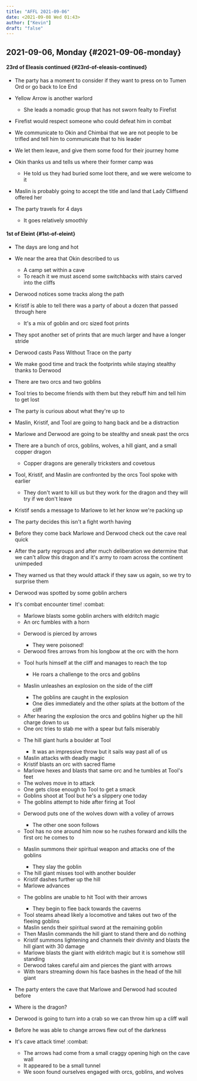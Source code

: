 ```yaml
---
title: "AFFL 2021-09-06"
date: <2021-09-08 Wed 01:43> 
author: ["Kevin"]
draft: "false"
---
```


## 2021-09-06, Monday {#2021-09-06-monday}


#### 23rd of Eleasis continued {#23rd-of-eleasis-continued}

<!--list-separator-->

-  The party has a moment to consider if they want to press on to Tumen Ord or go back to Ice End

<!--list-separator-->

-  Yellow Arrow is another warlord

    <!--list-separator-->

    -  She leads a nomadic group that has not sworn fealty to Firefist

<!--list-separator-->

-  Firefist would respect someone who could defeat him in combat

<!--list-separator-->

-  We communicate to Okin and Chimbai that we are not people to be trifled and tell him to communicate that to his leader

<!--list-separator-->

-  We let them leave, and give them some food for their journey home

<!--list-separator-->

-  Okin thanks us and tells us where their former camp was

    <!--list-separator-->

    -  He told us they had buried some loot there, and we were welcome to it

<!--list-separator-->

-  Maslin is probably going to accept the title and land that Lady Cliffsend offered her

<!--list-separator-->

-  The party travels for 4 days

    <!--list-separator-->

    -  It goes relatively smoothly


#### 1st of Eleint {#1st-of-eleint}

<!--list-separator-->

-  The days are long and hot

<!--list-separator-->

-  We near the area that Okin described to us

    <!--list-separator-->

    -  A camp set within a cave

    <!--list-separator-->

    -  To reach it we must ascend some switchbacks with stairs carved into the cliffs

<!--list-separator-->

-  Derwood notices some tracks along the path

<!--list-separator-->

-  Kristif is able to tell there was a party of about a dozen that passed through here

    <!--list-separator-->

    -  It's a mix of goblin and orc sized foot prints

<!--list-separator-->

-  They spot another set of prints that are much larger and have a longer stride

<!--list-separator-->

-  Derwood casts Pass Without Trace on the party

<!--list-separator-->

-  We make good time and track the footprints while staying stealthy thanks to Derwood

<!--list-separator-->

-  There are two orcs and two goblins

<!--list-separator-->

-  Tool tries to become friends with them but they rebuff him and tell him to get lost

<!--list-separator-->

-  The party is curious about what they're up to

<!--list-separator-->

-  Maslin, Kristif, and Tool are going to hang back and be a distraction

<!--list-separator-->

-  Marlowe and Derwood are going to be stealthy and sneak past the orcs

<!--list-separator-->

-  There are a bunch of orcs, goblins, wolves, a hill giant, and a small copper dragon

    <!--list-separator-->

    -  Copper dragons are generally tricksters and covetous

<!--list-separator-->

-  Tool, Kristif, and Maslin are confronted by the orcs Tool spoke with earlier

    <!--list-separator-->

    -  They don't want to kill us but they work for the dragon and they will try if we don't leave

<!--list-separator-->

-  Kristif sends a message to Marlowe to let her know we're packing up

<!--list-separator-->

-  The party decides this isn't a fight worth having

<!--list-separator-->

-  Before they come back Marlowe and Derwood check out the cave real quick

<!--list-separator-->

-  After the party regroups and after much deliberation we determine that we can't allow this dragon and it's army to roam across the continent unimpeded

<!--list-separator-->

-  They warned us that they would attack if they saw us again, so we try to surprise them

<!--list-separator-->

-  Derwood was spotted by some goblin archers

<!--list-separator-->

-  It's combat encounter time!     :combat:

    <!--list-separator-->

    -  Marlowe blasts some goblin archers with eldritch magic

    <!--list-separator-->

    -  An orc fumbles with a horn

    <!--list-separator-->

    -  Derwood is pierced by arrows

        <!--list-separator-->

        -  They were poisoned!

    <!--list-separator-->

    -  Derwood fires arrows from his longbow at the orc with the horn

    <!--list-separator-->

    -  Tool hurls himself at the cliff and manages to reach the top

        <!--list-separator-->

        -  He roars a challenge to the orcs and goblins

    <!--list-separator-->

    -  Maslin unleashes an explosion on the side of the cliff

        <!--list-separator-->

        -  The goblins are caught in the explosion

        <!--list-separator-->

        -  One dies immediately and the other splats at the bottom of the cliff

    <!--list-separator-->

    -  After hearing the explosion the orcs and goblins higher up the hill charge down to us

    <!--list-separator-->

    -  One orc tries to stab me with a spear but fails miserably

    <!--list-separator-->

    -  The hill giant hurls a boulder at Tool

        <!--list-separator-->

        -  It was an impressive throw but it sails way past all of us

    <!--list-separator-->

    -  Maslin attacks with deadly magic

    <!--list-separator-->

    -  Kristif blasts an orc with sacred flame

    <!--list-separator-->

    -  Marlowe hexes and blasts that same orc and he tumbles at Tool's feet

    <!--list-separator-->

    -  The wolves move in to attack

    <!--list-separator-->

    -  One gets close enough to Tool to get a smack

    <!--list-separator-->

    -  Goblins shoot at Tool but he's a slippery one today

    <!--list-separator-->

    -  The goblins attempt to hide after firing at Tool

    <!--list-separator-->

    -  Derwood puts one of the wolves down with a volley of arrows

        <!--list-separator-->

        -  The other one soon follows

    <!--list-separator-->

    -  Tool has no one around him now so he rushes forward and kills the first orc he comes to

    <!--list-separator-->

    -  Maslin summons their spiritual weapon and attacks one of the goblins

        <!--list-separator-->

        -  They slay the goblin

    <!--list-separator-->

    -  The hill giant misses tool with another boulder

    <!--list-separator-->

    -  Kristif dashes further up the hill

    <!--list-separator-->

    -  Marlowe advances

    <!--list-separator-->

    -  The goblins are unable to hit Tool with their arrows

        <!--list-separator-->

        -  They begin to flee back towards the caverns

    <!--list-separator-->

    -  Tool steams ahead likely a locomotive and takes out two of the fleeing goblins

    <!--list-separator-->

    -  Maslin sends their spiritual sword at the remaining goblin

    <!--list-separator-->

    -  Then Maslin commands the hill giant to stand there and do nothing

    <!--list-separator-->

    -  Kristif summons lightening and channels their divinity and blasts the hill giant with 30 damage

    <!--list-separator-->

    -  Marlowe blasts the giant with eldritch magic but it is somehow still standing

    <!--list-separator-->

    -  Derwood takes careful aim and pierces the giant with arrows

    <!--list-separator-->

    -  With tears streaming down his face bashes in the head of the hill giant

<!--list-separator-->

-  The party enters the cave that Marlowe and Derwood had scouted before

<!--list-separator-->

-  Where is the dragon?

<!--list-separator-->

-  Derwood is going to turn into a crab so we can throw him up a cliff wall

<!--list-separator-->

-  Before he was able to change arrows flew out of the darkness

<!--list-separator-->

-  It's cave attack time!     :combat:

    <!--list-separator-->

    -  The arrows had come from a small craggy opening high on the cave wall

    <!--list-separator-->

    -  It appeared to be a small tunnel

    <!--list-separator-->

    -  We soon found ourselves engaged with orcs, goblins, and wolves
